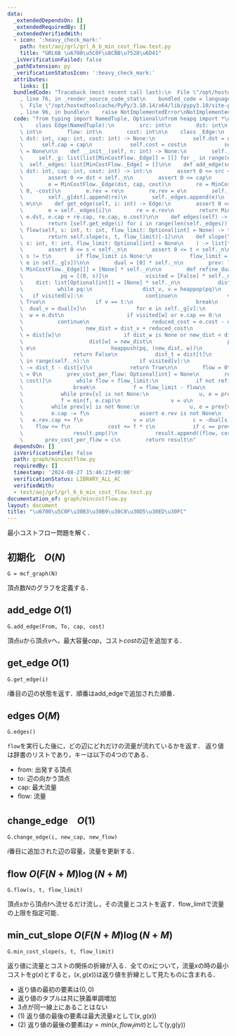 ```yaml
---
data:
  _extendedDependsOn: []
  _extendedRequiredBy: []
  _extendedVerifiedWith:
  - icon: ':heavy_check_mark:'
    path: test/aoj/grl/grl_6_b_min_cost_flow.test.py
    title: "GRL6B \u6700\u5C0F\u8CBB\u7528\u6D41"
  _isVerificationFailed: false
  _pathExtension: py
  _verificationStatusIcon: ':heavy_check_mark:'
  attributes:
    links: []
  bundledCode: "Traceback (most recent call last):\n  File \"/opt/hostedtoolcache/PyPy/3.10.14/x64/lib/pypy3.10/site-packages/onlinejudge_verify/documentation/build.py\"\
    , line 76, in _render_source_code_stat\n    bundled_code = language.bundle(\n\
    \  File \"/opt/hostedtoolcache/PyPy/3.10.14/x64/lib/pypy3.10/site-packages/onlinejudge_verify/languages/python.py\"\
    , line 96, in bundle\n    raise NotImplementedError\nNotImplementedError\n"
  code: "from typing import NamedTuple, Optional\nfrom heapq import *\n\n\nclass MinCostFlow:\n\
    \    class Edge(NamedTuple):\n        src: int\n        dst: int\n        cap:\
    \ int\n        flow: int\n        cost: int\n\n    class _Edge:\n        def __init__(self,\
    \ dst: int, cap: int, cost: int) -> None:\n            self.dst = dst\n      \
    \      self.cap = cap\n            self.cost = cost\n            self.rev: Optional[MinCostFlow._Edge]\
    \ = None\n\n    def __init__(self, n: int) -> None:\n        self._n = n\n   \
    \     self._g: list[list[MinCostFlow._Edge]] = [[] for _ in range(n)]\n      \
    \  self._edges: list[MinCostFlow._Edge] = []\n\n    def add_edge(self, src: int,\
    \ dst: int, cap: int, cost: int) -> int:\n        assert 0 <= src < self._n\n\
    \        assert 0 <= dst < self._n\n        assert 0 <= cap\n        m = len(self._edges)\n\
    \        e = MinCostFlow._Edge(dst, cap, cost)\n        re = MinCostFlow._Edge(src,\
    \ 0, -cost)\n        e.rev = re\n        re.rev = e\n        self._g[src].append(e)\n\
    \        self._g[dst].append(re)\n        self._edges.append(e)\n        return\
    \ m\n\n    def get_edge(self, i: int) -> Edge:\n        assert 0 <= i < len(self._edges)\n\
    \        e = self._edges[i]\n        re = e.rev\n        return MinCostFlow.Edge(re.dst,\
    \ e.dst, e.cap + re.cap, re.cap, e.cost)\n\n    def edges(self) -> list[Edge]:\n\
    \        return [self.get_edge(i) for i in range(len(self._edges))]\n\n    def\
    \ flow(self, s: int, t: int, flow_limit: Optional[int] = None) -> tuple[int, int]:\n\
    \        return self.slope(s, t, flow_limit)[-1]\n\n    def slope(\n        self,\
    \ s: int, t: int, flow_limit: Optional[int] = None\n    ) -> list[tuple[int, int]]:\n\
    \        assert 0 <= s < self._n\n        assert 0 <= t < self._n\n        assert\
    \ s != t\n        if flow_limit is None:\n            flow_limit = sum(e.cap for\
    \ e in self._g[s])\n\n        dual = [0] * self._n\n        prev: list[Optional[tuple[int,\
    \ MinCostFlow._Edge]]] = [None] * self._n\n\n        def refine_dual() -> bool:\n\
    \            pq = [(0, s)]\n            visited = [False] * self._n\n        \
    \    dist: list[Optional[int]] = [None] * self._n\n            dist[s] = 0\n \
    \           while pq:\n                dist_v, v = heappop(pq)\n             \
    \   if visited[v]:\n                    continue\n                visited[v] =\
    \ True\n                if v == t:\n                    break\n              \
    \  dual_v = dual[v]\n                for e in self._g[v]:\n                  \
    \  w = e.dst\n                    if visited[w] or e.cap == 0:\n             \
    \           continue\n                    reduced_cost = e.cost - dual[w] + dual_v\n\
    \                    new_dist = dist_v + reduced_cost\n                    dist_w\
    \ = dist[w]\n                    if dist_w is None or new_dist < dist_w:\n   \
    \                     dist[w] = new_dist\n                        prev[w] = v,\
    \ e\n                        heappush(pq, (new_dist, w))\n            else:\n\
    \                return False\n            dist_t = dist[t]\n            for v\
    \ in range(self._n):\n                if visited[v]:\n                    dual[v]\
    \ -= dist_t - dist[v]\n            return True\n\n        flow = 0\n        cost\
    \ = 0\n        prev_cost_per_flow: Optional[int] = None\n        result = [(flow,\
    \ cost)]\n        while flow < flow_limit:\n            if not refine_dual():\n\
    \                break\n            f = flow_limit - flow\n            v = t\n\
    \            while prev[v] is not None:\n                u, e = prev[v]\n    \
    \            f = min(f, e.cap)\n                v = u\n            v = t\n   \
    \         while prev[v] is not None:\n                u, e = prev[v]\n       \
    \         e.cap -= f\n                assert e.rev is not None\n             \
    \   e.rev.cap += f\n                v = u\n            c = -dual[s]\n        \
    \    flow += f\n            cost += f * c\n            if c == prev_cost_per_flow:\n\
    \                result.pop()\n            result.append((flow, cost))\n     \
    \       prev_cost_per_flow = c\n        return result\n"
  dependsOn: []
  isVerificationFile: false
  path: graph/mincostflow.py
  requiredBy: []
  timestamp: '2024-08-27 15:46:23+09:00'
  verificationStatus: LIBRARY_ALL_AC
  verifiedWith:
  - test/aoj/grl/grl_6_b_min_cost_flow.test.py
documentation_of: graph/mincostflow.py
layout: document
title: "\u6700\u5C0F\u30B3\u30B9\u30C8\u30D5\u30ED\u30FC"
---
```


最小コストフロー問題を解く．

## 初期化　$O(N)$

```
G = mcf_graph(N)
```

頂点数$N$のグラフを定義する．

## add_edge $O(1)$

```
G.add_edge(From, To, cap, cost)
```

頂点$u$から頂点$v$へ，最大容量$cap$，コスト$cost$の辺を追加する．

## get_edge $O(1)$

```
G.get_edge(i)
```
$i$番目の辺の状態を返す．順番はadd_edgeで追加された順番．

## edges $O(M)$

```
G.edges()
```
`flow`を実行した後に，どの辺にどれだけの流量が流れているかを返す．
返り値は辞書のリストであり，キーは以下の4つのである．
- from: 出発する頂点
- to: 辺の向かう頂点
- cap: 最大流量
- flow: 流量

## change_edge　$O(1)$

```
G.change_edge(i, new_cap, new_flow)
```
$i$番目に追加された辺の容量，流量を更新する．


## flow $O(F(N+M) \log(N+M)$

```
G.flow(s, t, flow_limit)
```
頂点$s$から頂点$t$へ流せるだけ流し，その流量とコストを返す．flow_limitで流量の上限を指定可能．

## min_cut_slope $O(F(N+M) \log(N+M)$

```
G.min_cost_slope(s, t, flow_limit)
```
返り値に流量とコストの関係の折線が入る．全ての$x$について，流量$x$の時の最小コストを$g(x)$とすると，$(x, g(x))$は返り値を折線として見たものに含まれる．

- 返り値の最初の要素は$(0,0)$
- 返り値のタプルは共に狭義単調増加
- 3点が同一線上にあることはない
- (1) 返り値の最後の要素は最大流量$x$として$(x,g(x))$
- (2) 返り値の最後の要素は$y=min(x, flow_limit)$として(y,g(y))